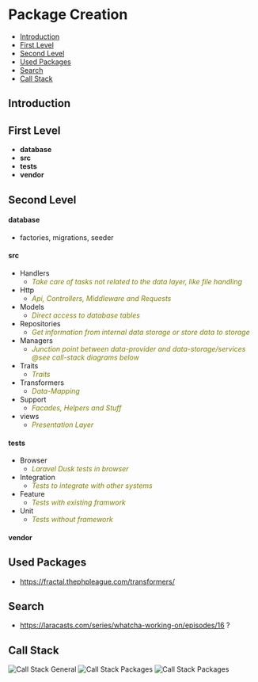 # Package Creation

- [Introduction](#introduction)
- [First Level](#first-level)
- [Second Level](#second-level)
- [Used Packages](#used-packages)
- [Search](#search)
- [Call Stack](#call-stack)

<a name="introduction"></a>
## Introduction

<a name="first-level"></a>
## First Level
- **database**
- **src**
- **tests**
- **vendor**

<a name="second-level"></a>
## Second Level
#### **database**
- factories, migrations, seeder

#### **src**
- Handlers
	- <em style="color:olive;">Take care of tasks not related to the data layer, like file handling</em>
- Http
	- <em style="color:olive;">Api, Controllers, Middleware and Requests</em>
- Models
	- <em style="color:olive;">Direct access to database tables</em>
- Repositories
	- <em style="color:olive;">Get information from internal data storage or store data to storage</em>
- Managers
	- <em style="color:olive;">Junction point between data-provider and data-storage/services @see call-stack diagrams below</em>
- Traits
    - <em style="color:olive;">Traits</em>
- Transformers
	- <em style="color:olive;">Data-Mapping</em>
- Support
	- <em style="color:olive;">Facades, Helpers and Stuff</em>  
- views
	- <em style="color:olive;">Presentation Layer</em>
  
#### **tests**
- Browser
	- <em style="color:olive;">Laravel Dusk tests in browser</em>
- Integration
	- <em style="color:olive;">Tests to integrate with other systems</em>  
- Feature
	- <em style="color:olive;">Tests with existing framwork</em>
- Unit
	- <em style="color:olive;">Tests without framework</em>

#### **vendor**

<a name="used-packages"></a>
## Used Packages
- https://fractal.thephpleague.com/transformers/

<a name="search"></a>
## Search
- https://laracasts.com/series/whatcha-working-on/episodes/16 ?

<a name="call-stack"></a>
## Call Stack
![Call Stack General](https://raw.githubusercontent.com/laragento/docs/develop/images/CallStackGeneral_v0.1.jpg)
![Call Stack Packages](https://raw.githubusercontent.com/laragento/docs/develop/images/CallStackPackages_v0.1.jpg)
![Call Stack Packages](https://raw.githubusercontent.com/laragento/docs/develop/images/CallStackNotAllowed_v0.1.jpg)